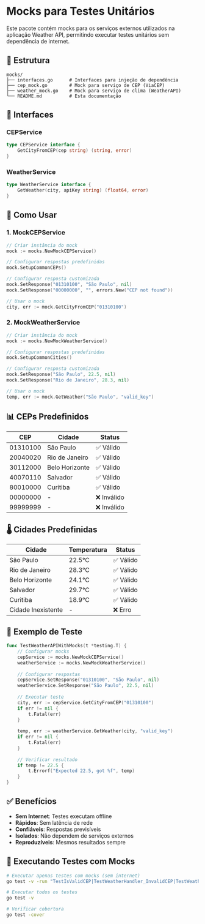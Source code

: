 # Mocks para Testes Unitários

Este pacote contém mocks para os serviços externos utilizados na aplicação Weather API, permitindo executar testes unitários sem dependência de internet.

## 📁 Estrutura

```
mocks/
├── interfaces.go      # Interfaces para injeção de dependência
├── cep_mock.go        # Mock para serviço de CEP (ViaCEP)
├── weather_mock.go    # Mock para serviço de clima (WeatherAPI)
└── README.md          # Esta documentação
```

## 🔧 Interfaces

### CEPService
```go
type CEPService interface {
    GetCityFromCEP(cep string) (string, error)
}
```

### WeatherService
```go
type WeatherService interface {
    GetWeather(city, apiKey string) (float64, error)
}
```

## 🚀 Como Usar

### 1. MockCEPService

```go
// Criar instância do mock
mock := mocks.NewMockCEPService()

// Configurar respostas predefinidas
mock.SetupCommonCEPs()

// Configurar resposta customizada
mock.SetResponse("01310100", "São Paulo", nil)
mock.SetResponse("00000000", "", errors.New("CEP not found"))

// Usar o mock
city, err := mock.GetCityFromCEP("01310100")
```

### 2. MockWeatherService

```go
// Criar instância do mock
mock := mocks.NewMockWeatherService()

// Configurar respostas predefinidas
mock.SetupCommonCities()

// Configurar resposta customizada
mock.SetResponse("São Paulo", 22.5, nil)
mock.SetResponse("Rio de Janeiro", 28.3, nil)

// Usar o mock
temp, err := mock.GetWeather("São Paulo", "valid_key")
```

## 📊 CEPs Predefinidos

| CEP | Cidade | Status |
|-----|--------|--------|
| 01310100 | São Paulo | ✅ Válido |
| 20040020 | Rio de Janeiro | ✅ Válido |
| 30112000 | Belo Horizonte | ✅ Válido |
| 40070110 | Salvador | ✅ Válido |
| 80010000 | Curitiba | ✅ Válido |
| 00000000 | - | ❌ Inválido |
| 99999999 | - | ❌ Inválido |

## 🌡️ Cidades Predefinidas

| Cidade | Temperatura | Status |
|--------|-------------|--------|
| São Paulo | 22.5°C | ✅ Válido |
| Rio de Janeiro | 28.3°C | ✅ Válido |
| Belo Horizonte | 24.1°C | ✅ Válido |
| Salvador | 29.7°C | ✅ Válido |
| Curitiba | 18.9°C | ✅ Válido |
| Cidade Inexistente | - | ❌ Erro |

## 🧪 Exemplo de Teste

```go
func TestWeatherAPIWithMocks(t *testing.T) {
    // Configurar mocks
    cepService := mocks.NewMockCEPService()
    weatherService := mocks.NewMockWeatherService()
    
    // Configurar respostas
    cepService.SetResponse("01310100", "São Paulo", nil)
    weatherService.SetResponse("São Paulo", 22.5, nil)
    
    // Executar teste
    city, err := cepService.GetCityFromCEP("01310100")
    if err != nil {
        t.Fatal(err)
    }
    
    temp, err := weatherService.GetWeather(city, "valid_key")
    if err != nil {
        t.Fatal(err)
    }
    
    // Verificar resultado
    if temp != 22.5 {
        t.Errorf("Expected 22.5, got %f", temp)
    }
}
```

## ✅ Benefícios

- **Sem Internet**: Testes executam offline
- **Rápidos**: Sem latência de rede
- **Confiáveis**: Respostas previsíveis
- **Isolados**: Não dependem de serviços externos
- **Reproduzíveis**: Mesmos resultados sempre

## 🚀 Executando Testes com Mocks

```bash
# Executar apenas testes com mocks (sem internet)
go test -v -run "TestIsValidCEP|TestWeatherHandler_InvalidCEP|TestWeatherHandler_EmptyCEP|TestWeatherHandler_NoAPIKey|TestMockCEPService|TestMockWeatherService"

# Executar todos os testes
go test -v

# Verificar cobertura
go test -cover
```

